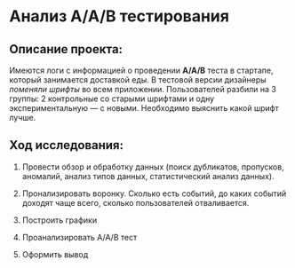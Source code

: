 # Анализ А/А/В тестирования
## Описание проекта:

Имеются логи с информацией о проведении **А/А/В** теста в стартапе, который занимается доставкой еды. В тестовой версии дизайнеры *поменяли шрифты* во всем приложении. Пользователей разбили на 3 группы: 2 контрольные со старыми шрифтами и одну экспериментальную — с новыми. Необходимо выяснить какой шрифт лучше.

## Ход исследования:

1) Провести обзор и обработку данных (поиск дубликатов, пропусков, аномалий, анализ типов данных, статистический анализ данных).

2) Пронализировать воронку. Сколько есть событий, до каких событий доходят чаще всего, сколько пользователей отваливается.

3) Построить графики

4) Проанализировать А/А/В тест

5) Оформить вывод

